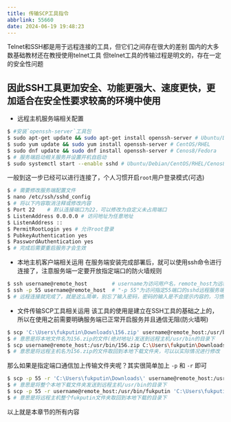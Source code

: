 ```yaml
---
title: 传输SCP工具指令
abbrlink: 55660
date: 2024-06-19 19:48:23
---
```

Telnet和SSH都是用于远程连接的工具，但它们之间存在很大的差别
国内的大多数基础教材还在教授使用telnet工具
但telnet工具的传输过程是明文的，存在一定的安全性问题

## 因此SSH工具更加安全、功能更强大、速度更快，更加适合在安全性要求较高的环境中使用

 - 远程主机服务端相关配置

``` bash
$ #安装`openssh-server`工具包
$ sudo apt-get update && sudo apt-get install openssh-server # Ubuntu/Debian
$ sudo yum update && sudo yum install openssh-server # CentOS/RHEL
$ sudo dnf update && sudo dnf install openssh-server # Cenos8/Fedora
$ # 服务端启动相关服务并设置开机自启动
$ sudo systemctl start --enable sshd # Ubuntu/Debian/CentOS/RHEL/Cenos8/Fedora
```

一般到这一步已经可以进行连接了，个人习惯开启`root`用户登录模式(可选)

```bash
$ # 需要修改服务端配置文件
$ nano /etc/ssh/sshd_config
$ # 将以下内容取消注释或修改内容
$ Port 22    # 默认连接端口为22，可以修改为自定义未占用端口
$ ListenAddress 0.0.0.0 # 访问地址为任意地址
$ ListenAddress ::
$ PermitRootLogin yes # 允许root登录
$ PubkeyAuthentication yes
$ PasswordAuthentication yes
$ # 完成后需要重启服务才会生效
```

 - 本地主机客户端相关运用
在服务端安装完成部署后，就可以使用ssh命令进行连接了，注意服务端一定要开放指定端口的防火墙规则

```bash
$ ssh username@remote_host        # username为访问用户名，remote_host为远程主机IP地址
$ ssh -p 55 username@remote_host  # "-p 55"为访问指定55端口的sshd远程服务端
$ # 远程连接就完成了，就是这么简单，别忘了输入密码，密码的输入是不会提示内容的，习惯就好
```

 - 文件传输SCP工具相关运用
该工具的使用是建立在SSH工具的基础之上的，所以在使用之前需要明确服务端已正常开启服务并且通信无阻(防火墙啊)

 ```bash
$ scp 'C:\Users\fukputin\Downloads\156.zip' username@remote_host:/usr/bin
$ # 意思是将本地文件名为156.zip的文件(绝对地址)发送到远程主机/usr/bin的目录下
$ scp username@remote_host:/usr/bin/156.zip C:\Users\fukputin\Downloads\
$ # 意思是将远程主机名为156.zip的文件取回到本地下载文件夹，可以以实际情况进行修改
 ```

 那么如果是指定端口通信加上传输文件夹呢？其实很简单加上 `-p` 和 `-r` 即可

```bash
$ scp -p 55 -r 'C:\Users\fukputin\Downloads\' username@remote_host:/usr/bin
$ # 意思是将整个本地下载文件夹发送到远程主机/usr/bin的目录下
$ scp -p 55 -r username@remote_host:/usr/bin/fukputin 'C:\Users\fukputin\Downloads'
$ # 意思是将远程主机整个fukputin文件夹取回到本地下载的目录下
```

以上就是本章节的所有内容